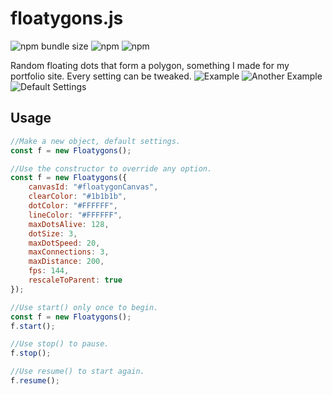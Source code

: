 # floatygons.js
![npm bundle size](https://img.shields.io/bundlephobia/min/floatygons) ![npm](https://img.shields.io/npm/dw/floatygons) ![npm](https://img.shields.io/npm/v/floatygons)

Random floating dots that form a polygon, something I made for my portfolio site. Every setting can be tweaked.
![Example](https://i.imgur.com/Ba46UyB.png)
![Another Example](https://i.imgur.com/PiWuNxS.png)
![Default Settings](https://i.imgur.com/G22tP8P.png)

## Usage
```js
//Make a new object, default settings.
const f = new Floatygons();

//Use the constructor to override any option.
const f = new Floatygons({
    canvasId: "#floatygonCanvas",
    clearColor: "#1b1b1b",
    dotColor: "#FFFFFF",
    lineColor: "#FFFFFF",
    maxDotsAlive: 128,
    dotSize: 3,
    maxDotSpeed: 20,
    maxConnections: 3,
    maxDistance: 200,
    fps: 144,
    rescaleToParent: true
});

//Use start() only once to begin.
const f = new Floatygons();
f.start();

//Use stop() to pause.
f.stop();

//Use resume() to start again.
f.resume();
```
